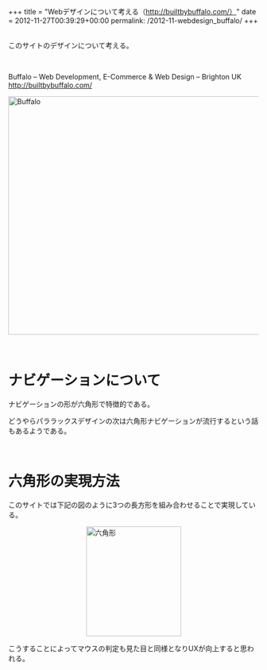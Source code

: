 +++
title = "Webデザインについて考える（http://builtbybuffalo.com/）"
date = 2012-11-27T00:39:29+00:00
permalink: /2012-11-webdesign_buffalo/
+++
&nbsp;

このサイトのデザインについて考える。

&nbsp;

Buffalo &#8211; Web Development, E-Commerce & Web Design &#8211; Brighton UK  
<http://builtbybuffalo.com/>

[<img style="background-image: none; border-bottom: 0px; border-left: 0px; padding-left: 0px; padding-right: 0px; display: block; float: none; margin-left: auto; border-top: 0px; margin-right: auto; border-right: 0px; padding-top: 0px" title="Buffalo" border="0" alt="Buffalo" src="http://5000164.jp/wp-content/uploads/2012/11/Buffalo_thumb.png" width="640" height="480" />](http://5000164.jp/wp-content/uploads/2012/11/Buffalo.png)

&nbsp;

# ナビゲーションについて

ナビゲーションの形が六角形で特徴的である。

どうやらパララックスデザインの次は六角形ナビゲーションが流行するという話もあるようである。

&nbsp;

# 六角形の実現方法

このサイトでは下記の図のように3つの長方形を組み合わせることで実現している。

[<img style="background-image: none; border-bottom: 0px; border-left: 0px; padding-left: 0px; padding-right: 0px; display: block; float: none; margin-left: auto; border-top: 0px; margin-right: auto; border-right: 0px; padding-top: 0px" title="六角形" border="0" alt="六角形" src="http://5000164.jp/wp-content/uploads/2012/11/thumb1.png" width="191" height="221" />](http://5000164.jp/wp-content/uploads/2012/11/3ace5290e996.png)

こうすることによってマウスの判定も見た目と同様となりUXが向上すると思われる。